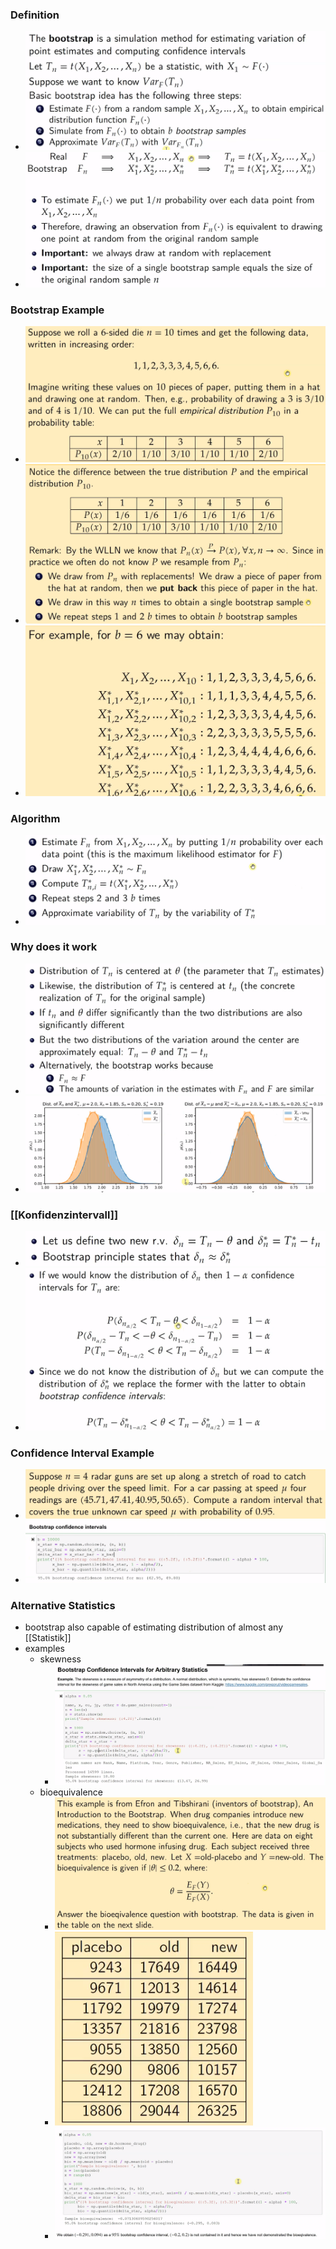 ### Definition
+ ![](../../../z_images/Pasted%20image%2020230115100238.png)
+ ![](../../../z_images/Pasted%20image%2020230115100447.png)

### Bootstrap Example
+ ![](../../../z_images/Pasted%20image%2020230115100605.png)
+ ![](../../../z_images/Pasted%20image%2020230115100735.png)
+ ![](../../../z_images/Pasted%20image%2020230115100832.png)

### Algorithm
+ ![](../../../z_images/Pasted%20image%2020230115101027.png)

### Why does it work
+ ![](../../../z_images/Pasted%20image%2020230115101159.png)
+ ![](../../../z_images/Pasted%20image%2020230115101926.png)

### [[Konfidenzintervall]]
+ ![](../../../z_images/Pasted%20image%2020230115102018.png)
+ ![](../../../z_images/Pasted%20image%2020230115102029.png)

### Confidence Interval Example
+ ![](../../../z_images/Pasted%20image%2020230115102123.png)
+ ![](../../../z_images/Pasted%20image%2020230115102353.png)

### Alternative Statistics
+ bootstrap also capable of estimating distribution of almost any [[Statistik]]
+ examples
	+ skewness
		+ ![](../../../z_images/Pasted%20image%2020230115102755.png)
	+ bioequivalence
		+ ![](../../../z_images/Pasted%20image%2020230115102936.png)
		+ ![](../../../z_images/Pasted%20image%2020230115103219.png)
		+ ![](../../../z_images/Pasted%20image%2020230115103352.png) 